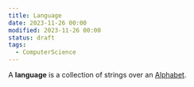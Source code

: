 ```yaml
---
title: Language
date: 2023-11-26 00:00
modified: 2023-11-26 00:00
status: draft
tags:
  - ComputerScience
---
```


A **language** is a collection of strings over an [Alphabet](compsci-alphabet.md).

